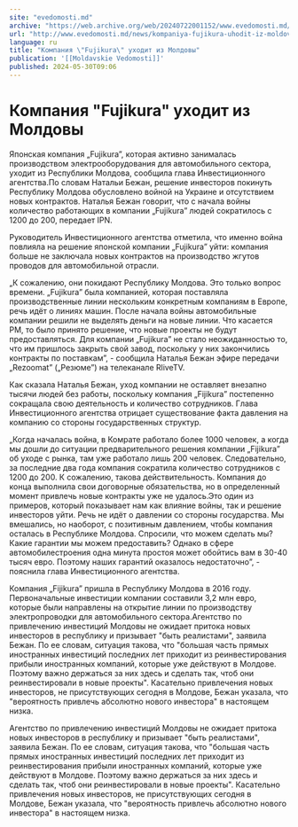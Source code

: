 ```yaml
---
site: "evedomosti.md"
archive: "https://web.archive.org/web/20240722001152/www.evedomosti.md/news/kompaniya-fujikura-uhodit-iz-moldovy"
url: "http://www.evedomosti.md/news/kompaniya-fujikura-uhodit-iz-moldovy"
language: ru
title: "Компания \"Fujikura\" уходит из Молдовы"
publication: '[[Moldavskie Vedomosti]]'
published: 2024-05-30T09:06
---
```


# Компания "Fujikura" уходит из Молдовы

Японская компания „Fujikura”, которая активно занималась производством электрооборудования для автомобильного сектора, уходит из Республики Молдова, сообщила глава Инвестиционного агентства.По словам Натальи Бежан, решение инвесторов покинуть Республику Молдова обусловлено войной на Украине и отсутствием новых контрактов. Наталья Бежан говорит, что с начала войны количество работающих в компании „Fujikura” людей сократилось с 1200 до 200, передает IPN.

Руководитель Инвестиционного агентства отметила, что именно война повлияла на решение японской компании „Fujikura” уйти: компания больше не заключала новых контрактов на производство жгутов проводов для автомобильной отрасли.

„К сожалению, они покидают Республику Молдова. Это только вопрос времени. „Fujikura” была компанией, которая поставляла производственные линии нескольким конкретным компаниям в Европе, речь идёт о линиях машин. После начала войны автомобильные компании решили не выделять деньги на новые линии. Что касается РМ, то было принято решение, что новые проекты не будут предоставляться. Для компании „Fujikura” не стало неожиданностью то, что им пришлось закрыть свой завод, поскольку у них закончились контракты по поставкам”, - сообщила Наталья Бежан эфире передачи „Rezoomat” („Резюме”) на телеканале RliveTV.

Как сказала Наталья Бежан, уход компании не оставляет внезапно тысячи людей без работы, поскольку компания „Fijikura” постепенно сокращала свою деятельность и количество сотрудников. Глава Инвестиционного агентства отрицает существование факта давления на компанию со стороны государственных структур.

„Когда началась война, в Комрате работало более 1000 человек, а когда мы дошли до ситуации предварительного решения компании „Fijikura” об уходе с рынка, там уже работало лишь 200 человек. Следовательно, за последние два года компания сократила количество сотрудников с 1200 до 200. К сожалению, такова действительность. Компания до конца выполнила свои договорные обязательства, но в определенный момент привлечь новые контракты уже не удалось.Это один из примеров, который показывает нам как влияние войны, так и решение инвесторов уйти. Речь не идёт о давлении со стороны государства. Мы вмешались, но наоборот, с позитивным давлением, чтобы компания осталась в Республике Молдова. Спросили, что можем сделать мы? Какие гарантии мы можем предоставить? Однако в сфере автомобилестроения одна минута простоя может обойтись вам в 30-40 тысяч евро. Поэтому наших гарантий оказалось недостаточно”, - пояснила глава Инвестиционного агентства.

Компания „Fijikura” пришла в Республику Молдова в 2016 году. Первоначальные инвестиции компании составили 3,2 млн евро, которые были направлены на открытие линии по производству электропроводки для автомобильного сектора.Агентство по привлечению инвестиций Молдовы не ожидает притока новых инвесторов в республику и призывает "быть реалистами", заявила Бежан. По ее словам, ситуация такова, что "большая часть прямых иностранных инвестиций последних лет приходит из реинвестирования прибыли иностранных компаний, которые уже действуют в Молдове. Поэтому важно держаться за них здесь и сделать так, чтоб они реинвестировали в новые проекты". Касательно привлечения новых инвесторов, не присутствующих сегодня в Молдове, Бежан указала, что "вероятность привлечь абсолютно нового инвестора" в настоящем низка.

Агентство по привлечению инвестиций Молдовы не ожидает притока новых инвесторов в республику и призывает "быть реалистами", заявила Бежан. По ее словам, ситуация такова, что "большая часть прямых иностранных инвестиций последних лет приходит из реинвестирования прибыли иностранных компаний, которые уже действуют в Молдове. Поэтому важно держаться за них здесь и сделать так, чтоб они реинвестировали в новые проекты". Касательно привлечения новых инвесторов, не присутствующих сегодня в Молдове, Бежан указала, что "вероятность привлечь абсолютно нового инвестора" в настоящем низка.